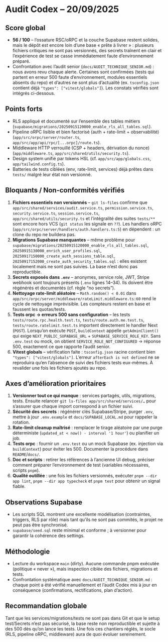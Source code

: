 # Audit Codex – 20/09/2025

## Score global
- **56 / 100** – l’ossature RSC/oRPC et la couche Supabase restent solides, mais le dépôt est encore loin d’une base « prête à livrer » : plusieurs fichiers critiques ne sont pas versionnés, des secrets traînent en clair et l’expérience de test se casse immédiatement faute d’environnement préparé.
- Confrontation avec l’audit senior (`docs/AUDIT_TECHNIQUE_SENIOR.md`) : nous avons revu chaque alerte. Certaines sont confirmées (tests qui partent en erreur 500 faute d’environnement, modules essentiels absents du repo) et d’autres ne sont plus d’actualité (ex. `tsconfig.json` contient déjà `"types": ["vitest/globals"]`). Les constats vérifiés sont intégrés ci-dessous.

## Points forts
- RLS appliqué et documenté sur l’ensemble des tables métiers (`supabase/migrations/20250915120000_enable_rls_all_tables.sql`).
- Pipeline oRPC lisible et bien factorisé (auth + rate-limit + observabilité) (`app/src/orpc/server/router.ts`, `app/src/app/api/rpc/[...orpc]/route.ts`).
- Middleware HTTP verrouillé (CSP + headers, dérivation du nonce) (`app/middleware.ts`, `app/src/shared/utils/security.ts`).
- Design system unifié par tokens HSL (cf. `app/src/app/globals.css`, `app/tailwind.config.ts`).
- Batteries de tests ciblées (env, rate-limit, services) déjà prêtes dans `tests/` malgré leur état non versionné.

## Bloquants / Non-conformités vérifiés
1. **Fichiers essentiels non versionnés** – `git ls-files` confirme que `app/src/shared/services/audit.service.ts`, `permission.service.ts`, `security.service.ts`, `session.service.ts`, `app/src/shared/utils/security.ts` et l’intégralité des suites `tests/**` sont encore hors VCS (`git status` les signale en `??`). Les handlers oRPC (`app/src/orpc/server/handlers/auth.handlers.ts:5`) en dépendent : un clone du repo ne buildera pas.
2. **Migrations Supabase manquantes** – même problème pour `supabase/migrations/20250915120000_enable_rls_all_tables.sql`, `20250915130000_enrich_user_profiles.sql`, `20250917150000_create_auth_sessions_table.sql`, `20250917152000_create_auth_security_tables.sql` : elles existent localement mais ne sont pas suivies. La base n’est donc pas reproductible.
3. **Secrets exposés dans `.env`** – anonymes, service role, JWT, Stripe webhook sont toujours présents (`.env` lignes 14–34). Ils doivent être régénérés et documentés (cf. règle “no secrets”).
4. **Nettoyage rate-limit aléatoire** – `Math.random() < 0.01` dans `app/src/orpc/server/middleware/rateLimit.middleware.ts:60` rend le cycle de nettoyage imprévisible. Les compteurs restent en base et faussent les quotas/tests.
5. **Tests orpc → erreurs 500 sans configuration** – les tests `tests/route.rpc.health.test.ts`, `tests/route.auth.me.test.ts`, `tests/route.ratelimit.test.ts` importent directement le handler Next (`POST`). Lorsqu’on exécute `POST`, `buildContext` appelle `getAdminClient()` qui exige `NEXT_PUBLIC_SUPABASE_URL` + `SUPABASE_SERVICE_ROLE_KEY`. Sans `.env.test` ou mock, on obtient `SERVICE_ROLE_NOT_CONFIGURED` → réponse 500, exactement ce que rapporte l’audit senior.
6. **Vitest globals** – vérification faite : `tsconfig.json` racine contient bien `"types": ["vitest/globals"]`. L’erreur `afterEach is not defined` ne se reproduira qu’en l’absence de suivi des fichiers tests eux-mêmes. À revalider une fois les fichiers ajoutés au repo.

## Axes d’amélioration prioritaires
1. **Versionner tout ce qui manque** : services partagés, utils, migrations, tests. Ensuite relancer `git ls-files app/src/shared/services/…` pour s’assurer que chaque import correspond à un fichier suivi.
2. **Sécurité des secrets** : régénérer clés Supabase/Stripe, purger `.env`, mettre à jour `.env.example` et `docs/SUPABASE_LOCAL.md` pour rappeler la rotation.
3. **Rate-limit cleanup maîtrisé** : remplacer le tirage aléatoire par une purge déterministe (`updated_at < now() - interval '1 hour'`) ou planifier un job.
4. **Tests orpc** : fournir un `.env.test` ou un mock Supabase (ex. injection via `buildContext`) pour éviter les 500. Documenter la procédure dans `README`/`docs/`.
5. **Doc et scripts** : retirer les références à l’ancienne UI debug, préciser comment préparer l’environnement de test (variables nécessaires, scripts `pnpm`).
6. **Qualité outillée** : une fois les fichiers versionnés, exécuter `pnpm --dir app lint`, `pnpm --dir app typecheck` et `pnpm test` pour obtenir un signal fiable.

## Observations Supabase
- Les scripts SQL montrent une excellente modélisation (contraintes, triggers, RLS par rôle) mais tant qu’ils ne sont pas commités, le projet ne peut pas être synchronisé.
- `supabase/seed.sql` reste minimal et conforme ; à versionner pour garantir la cohérence des settings.

## Méthodologie
- Lecture du workspace `main` (dirty). Aucune commande pnpm exécutée (politique « never »), mais inspection ciblée des fichiers, migrations et tests.
- Confrontation systématique avec `docs/AUDIT_TECHNIQUE_SENIOR.md` : chaque point a été vérifié manuellement et l’audit Codex mis à jour en conséquence (confirmations, rectifications, plan d’action).

## Recommandation globale
Tant que les services/migrations/tests ne sont pas dans Git et que le setup test/Secrets n’est pas sécurisé, la base reste non reproductible et sujette à des 500 dès qu’on lance les tests. Une fois ces chantiers réglés, le socle (RLS, pipeline oRPC, middleware) aura de quoi évoluer sereinement.
